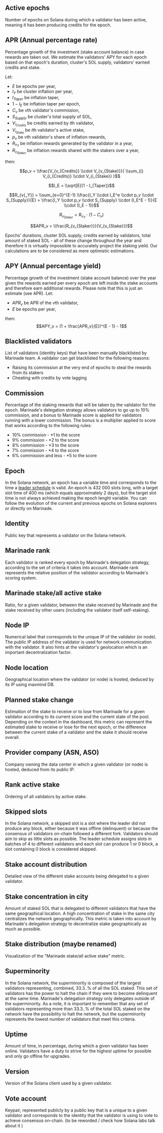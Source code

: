 ## Active epochs
Number of epochs on Solana during which a validator has been active, meaning it has been producing credits for the epoch.


## APR (Annual percentage rate)
Percentage growth of the investment (stake account balance) in case rewards are taken out. We estimate the validators' APY for each epoch based on that epoch's duration, cluster's SOL supply, validators' earned credits and stake.

Let:
- $E$ be epochs per year,
-  $I_Y$ be cluster inflation per year,
- $I_{Taper}$ be inflation taper,
- $1 - I_{E}$ be inflation taper per epoch,
- $C_v$ be $v$th validator's commission,
- $S_{Supply}$ be cluster's total supply of SOL,
- $V_{i_{Credits}}$ be credits earned by $i$th validator,
- $V_{i_{Stake}}$ be $i$th validator's active stake,
- $p_v$ be $v$th validator's share of inflation rewards,
- $R_{v{_Y}}$ be inflation rewards generated by the validator in a year,
- $R_{v_{Staker}}$ be inflation rewards shared with the stakers over a year,

then:

$$p_v = \\frac{V_{v_{Credits}} \\cdot V_{v_{Stake}}}{ \\sum_{i} V_{i_{Credits}} \\cdot V_{i_{Stake}} }$$

$$I_E = \\sqrt[E]{1 - I_{Taper}}$$

$$R_{v{_Y}} = \\sum_{e=0}^{E-1} \\frac{I_Y \\cdot I_E^e \\cdot p_v \\cdot S_{Supply}}{E} = \\frac{I_Y \\cdot p_v \\cdot S_{Supply} \\cdot (I_E^E - 1)}{E \\cdot (I_E - 1)}$$

$$R_{v_{Staker}} = R_{v{_Y}} \cdot (1 - C_v)$$

$$APR_v = \\frac{R_{v_{Staker}}}{V_{v_{Stake}}}$$

Epochs' durations, cluster SOL supply, credits earned by validators, total amount of staked SOL - all of these change throughout the year and therefore it is virtually impossible to accurately project the staking yield. Our calculations are to be considered as mere optimistic estimations.

## APY (Annual percentage yield)
Percentage growth of the investment (stake account balance) over the year given the rewards earned per every epoch are left inside the stake accounts and therefore earn additional rewards. Please note that this is just an estimate (see APR).
Let:
- $APR_v$ be APR of the $v$th validator,
- $E$ be epochs per year,

then:
$$APY_v = (1 + \frac{APR_v}{E})^{E - 1} - 1$$

## Blacklisted validators
List of validators (identity keys) that have been manually blacklisted by Marinade team. A validator can get blacklisted for the following reasons:
- Raising its commission at the very end of epochs to steal the rewards from its stakers 
- Cheating with credits by vote lagging

## Commission
Percentage of the staking rewards that will be taken by the validator for the epoch. Marinade's delegation strategy allows validators to go up to 10% commission, and a bonus to Marinade score is applied for validators running with a lower commission. The bonus is a multiplier applied to score that works according to the following rules: 
- 10% commission - *1 to the score
- 9% commission - *2 to the score
- 8% commission - *3 to the score
- 7% commission - *4 to the score
- 6% commission and less - *5 to the score

## Epoch
In the Solana network, an epoch has a variable time and corresponds to the time a [leader schedule](https://docs.solana.com/terminology#leader-schedule) is valid. An epoch is 432 000 slots long, with a target slot time of 400 ms (which equals approximately 2 days), but the target slot time is not always achieved making the epoch lenght variable. You can follow the evolution of the current and previous epochs on Solana explorers or directly on Marinade. 

## Identity
Public key that represents a validator on the Solana network. 

## Marinade rank
Each validator is ranked every epoch by Marinade's delegation strategy, according to the set of criteria it takes into account. Marinade rank represents the relative position of the validator according to Marinade's scoring system. 

## Marinade stake/all active stake
Ratio, for a given validator, between the stake received by Marinade and the stake received by other users (including the validator itself self-staking). 

## Node IP
Numerical label that corresponds to the unique IP of the validator (or node). The public IP address of the validator is used for network communication with the validator. It also hints at the validator's geolocation which is an important decentralization factor.

## Node location
Geographical location where the validator (or node) is hosted, deduced by its IP using maxmind DB. 

## Planned stake change
Estimation of the stake to receive or to lose from Marinade for a given validator according to its current score and the current state of the pool. Depending on the context in the dashboard, this metric can represent the estimated stake to receive or lose for the next epoch, or the difference between the current stake of a validator and the stake it should receive overall. 

## Provider company (ASN, ASO)
Company owning the data center in which a given validator (or node) is hosted, deduced from its public IP. 

## Rank active stake
Ordering of all validators by active stake.

## Skipped slots
In the Solana network, a skipped slot is a slot where the leader did not produce any block, either because it was offline (delinquent) or because the consensus of validators on-chain followed a different fork. Validators should aim to skip as little slots as possible. The leader schedule assigns slots in batches of 4 to different validators and each slot can produce 1 or 0 block, a slot containing 0 block is considered skipped. 

## Stake account distribution
Detailed view of the different stake accounts being delegated to a given validator.

## Stake concentration in city
Amount of staked SOL that is delegated to different validators that have the same geographical location. A high concentration of stake in the same city centralizes the network geographically. This metric is taken into account by Marinade's delegation strategy to decentralize stake geographically as much as possible.

## Stake distribution (maybe renamed)
Visualization of the "Marinade stake/all active stake" metric. 

## Superminority 
In the Solana network, the superminority is composed of the largest validators representing, combined, 33.3..% of all the SOL staked. This set of validators has the power to halt the chain if they were to become delinquent at the same time. Marinade's delegation strategy only delegates outside of the superminority. As a note, it is important to remember that any set of validators representing more than 33.3..% of the total SOL staked on the network have the possibility to halt the network, but the superminority represents the lowest number of validators that meet this criteria. 

## Uptime
Amount of time, in percentage, during which a given validator has been online. Validators have a duty to strive for the highest uptime for possible and only go offline for upgrades. 

## Version
Version of the Solana client used by a given validator.

## Vote account
Keypair, represented publicly by a public key that is a unique to a given validator and corresponds to the identity that the validator is using to vote to achieve consensus on-chain.  (to be reworded / check how Solana labs talk about it ) 
